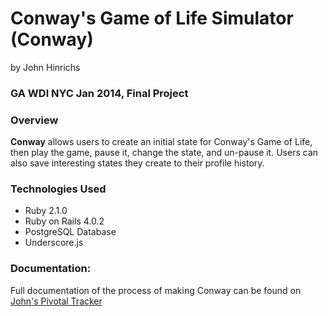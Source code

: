 # Conway's Game of Life Simulator (Conway)
by John Hinrichs

### GA WDI NYC Jan 2014, Final Project

### Overview

**Conway** allows users to create an initial state for Conway's Game of Life, then play the game, pause it, change the state, and un-pause it. Users can also save interesting states they create to their profile history.

### Technologies Used

* Ruby 2.1.0
* Ruby on Rails 4.0.2
* PostgreSQL Database
* Underscore.js

### Documentation:
Full documentation of the process of making Conway can be found on [John's Pivotal Tracker](https://www.pivotaltracker.com/s/projects/1052558)

